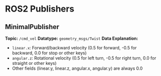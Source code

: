# ROS2 Publishers

## MinimalPublisher

**Topic:** `/cmd_vel`
**Datatype:** `geometry_msgs/Twist`
**Data Explanation:**
- `linear.x`: Forward/backward velocity (0.5 for forward, -0.5 for backward, 0.0 for stop or other keys)
- `angular.z`: Rotational velocity (0.5 for left turn, -0.5 for right turn, 0.0 for straight or other keys)
- Other fields (linear.y, linear.z, angular.x, angular.y) are always 0.0